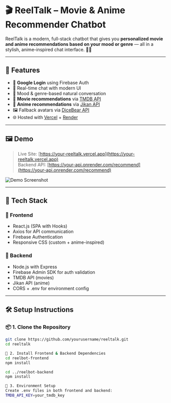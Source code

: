 # 🎬 ReelTalk – Movie & Anime Recommender Chatbot

ReelTalk is a modern, full-stack chatbot that gives you **personalized movie and anime recommendations based on your mood or genre** — all in a stylish, anime-inspired chat interface. 💬🍿

---

## 🌟 Features

- 🔐 **Google Login** using Firebase Auth
- 💬 Real-time chat with modern UI
- 🧠 Mood & genre-based natural conversation
- 🎥 **Movie recommendations** via [TMDB API](https://www.themoviedb.org/)
- 🎌 **Anime recommendations** via [Jikan API](https://jikan.moe/)
- 🖼️ Fallback avatars via [DiceBear API](https://www.dicebear.com/)
- 🌐 Hosted with [Vercel](https://vercel.com) + [Render](https://render.com)

---

## 🖼️ Demo

> Live Site: [https://your-reeltalk.vercel.app](https://your-reeltalk.vercel.app)  
> Backend API: [https://your-api.onrender.com/recommend](https://your-api.onrender.com/recommend)

![Demo Screenshot](./demo/screenshot.png)

---

## 🧩 Tech Stack

### 🔷 Frontend
- React.js (SPA with Hooks)
- Axios for API communication
- Firebase Authentication
- Responsive CSS (custom + anime-inspired)

### 🔶 Backend
- Node.js with Express
- Firebase Admin SDK for auth validation
- TMDB API (movies)
- Jikan API (anime)
- CORS + .env for environment config

---

## 🛠️ Setup Instructions

### 📦 1. Clone the Repository

```bash
git clone https://github.com/yourusername/reeltalk.git
cd reeltalk

🔧 2. Install Frontend & Backend Dependencies
cd reelbot-frontend
npm install

cd ../reelbot-backend
npm install

🔑 3. Environment Setup
Create .env files in both frontend and backend:
TMDB_API_KEY=your_tmdb_key
